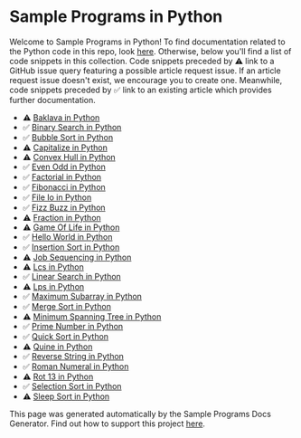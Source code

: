 # Sample Programs in Python

Welcome to Sample Programs in Python! To find documentation related to the Python 
    code in this repo, look [here](https://sample-programs.therenegadecoder.com/languages/python).
     Otherwise, below you'll find a list of code snippets in this collection. 
    Code snippets preceded by :warning: link to a GitHub 
    issue query featuring a possible article request issue. If an article request issue 
    doesn't exist, we encourage you to create one. Meanwhile, code snippets preceded 
    by :white_check_mark: link to an existing article which provides further documentation.
    

- :warning: [Baklava in Python](https://github.com//TheRenegadeCoder/sample-programs-website/issues?utf8=%E2%9C%93&q=is%3Aissue+is%3Aopen+baklava+python)
- :white_check_mark: [Binary Search in Python](https://sample-programs.therenegadecoder.com/projects/binary-search/python)
- :white_check_mark: [Bubble Sort in Python](https://sample-programs.therenegadecoder.com/projects/bubble-sort/python)
- :warning: [Capitalize in Python](https://github.com//TheRenegadeCoder/sample-programs-website/issues?utf8=%E2%9C%93&q=is%3Aissue+is%3Aopen+capitalize+python)
- :warning: [Convex Hull in Python](https://github.com//TheRenegadeCoder/sample-programs-website/issues?utf8=%E2%9C%93&q=is%3Aissue+is%3Aopen+convex+hull+python)
- :white_check_mark: [Even Odd in Python](https://sample-programs.therenegadecoder.com/projects/even-odd/python)
- :white_check_mark: [Factorial in Python](https://sample-programs.therenegadecoder.com/projects/factorial/python)
- :white_check_mark: [Fibonacci in Python](https://sample-programs.therenegadecoder.com/projects/fibonacci/python)
- :white_check_mark: [File Io in Python](https://sample-programs.therenegadecoder.com/projects/file-io/python)
- :white_check_mark: [Fizz Buzz in Python](https://sample-programs.therenegadecoder.com/projects/fizz-buzz/python)
- :warning: [Fraction in Python](https://github.com//TheRenegadeCoder/sample-programs-website/issues?utf8=%E2%9C%93&q=is%3Aissue+is%3Aopen+fraction+python)
- :warning: [Game Of Life in Python](https://github.com//TheRenegadeCoder/sample-programs-website/issues?utf8=%E2%9C%93&q=is%3Aissue+is%3Aopen+game+of+life+python)
- :white_check_mark: [Hello World in Python](https://sample-programs.therenegadecoder.com/projects/hello-world/python)
- :white_check_mark: [Insertion Sort in Python](https://sample-programs.therenegadecoder.com/projects/insertion-sort/python)
- :warning: [Job Sequencing in Python](https://github.com//TheRenegadeCoder/sample-programs-website/issues?utf8=%E2%9C%93&q=is%3Aissue+is%3Aopen+job+sequencing+python)
- :warning: [Lcs in Python](https://github.com//TheRenegadeCoder/sample-programs-website/issues?utf8=%E2%9C%93&q=is%3Aissue+is%3Aopen+lcs+python)
- :white_check_mark: [Linear Search in Python](https://sample-programs.therenegadecoder.com/projects/linear-search/python)
- :warning: [Lps in Python](https://github.com//TheRenegadeCoder/sample-programs-website/issues?utf8=%E2%9C%93&q=is%3Aissue+is%3Aopen+lps+python)
- :white_check_mark: [Maximum Subarray in Python](https://sample-programs.therenegadecoder.com/projects/maximum-subarray/python)
- :white_check_mark: [Merge Sort in Python](https://sample-programs.therenegadecoder.com/projects/merge-sort/python)
- :warning: [Minimum Spanning Tree in Python](https://github.com//TheRenegadeCoder/sample-programs-website/issues?utf8=%E2%9C%93&q=is%3Aissue+is%3Aopen+minimum+spanning+tree+python)
- :white_check_mark: [Prime Number in Python](https://sample-programs.therenegadecoder.com/projects/prime-number/python)
- :white_check_mark: [Quick Sort in Python](https://sample-programs.therenegadecoder.com/projects/quick-sort/python)
- :warning: [Quine in Python](https://github.com//TheRenegadeCoder/sample-programs-website/issues?utf8=%E2%9C%93&q=is%3Aissue+is%3Aopen+quine+python)
- :white_check_mark: [Reverse String in Python](https://sample-programs.therenegadecoder.com/projects/reverse-string/python)
- :white_check_mark: [Roman Numeral in Python](https://sample-programs.therenegadecoder.com/projects/roman-numeral/python)
- :warning: [Rot 13 in Python](https://github.com//TheRenegadeCoder/sample-programs-website/issues?utf8=%E2%9C%93&q=is%3Aissue+is%3Aopen+rot+13+python)
- :white_check_mark: [Selection Sort in Python](https://sample-programs.therenegadecoder.com/projects/selection-sort/python)
- :warning: [Sleep Sort in Python](https://github.com//TheRenegadeCoder/sample-programs-website/issues?utf8=%E2%9C%93&q=is%3Aissue+is%3Aopen+sleep+sort+python)

This page was generated automatically by the Sample Programs Docs Generator. 
    Find out how to support this project [here](https://github.com/TheRenegadeCoder/sample-programs-docs-generator).